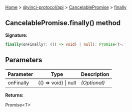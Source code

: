 [Home](./index.md) &gt; [@vinci-protocol/api](./api.md) &gt; [CancelablePromise](./api.cancelablepromise.md) &gt; [finally](./api.cancelablepromise.finally.md)

## CancelablePromise.finally() method

<b>Signature:</b>

```typescript
finally(onFinally?: (() => void) | null): Promise<T>;
```

## Parameters

| Parameter | Type                    | Description       |
| --------- | ----------------------- | ----------------- |
| onFinally | (() =&gt; void) \| null | <i>(Optional)</i> |

<b>Returns:</b>

Promise&lt;T&gt;
